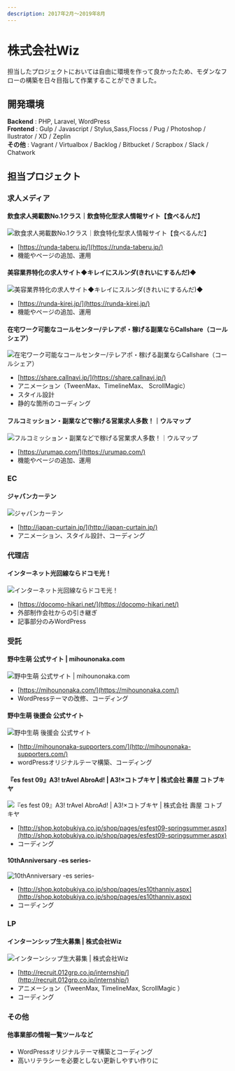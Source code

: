 ```yaml
---
description: 2017年2月～2019年8月
---
```


# 株式会社Wiz

担当したプロジェクトにおいては自由に環境を作って良かったため、モダンなフローの構築を日々目指して作業することができました。

## 開発環境

**Backend** : PHP, Laravel, WordPress\
**Frontend** : Gulp / Javascript / Stylus,Sass,Flocss / Pug / Photoshop / Ilustrator / XD / Zeplin\
**その他** : Vagrant / Virtualbox / Backlog / Bitbucket / Scrapbox / Slack / Chatwork

## 担当プロジェクト

### 求人メディア

#### 飲食求人掲載数No.1クラス｜飲食特化型求人情報サイト【食べるんだ】

![飲食求人掲載数No.1クラス｜飲食特化型求人情報サイト【食べるんだ】](<../.gitbook/assets/image (1).png>)

* [https://runda-taberu.jp/](https://runda-taberu.jp/)
* 機能やページの追加、運用&#x20;

#### 美容業界特化の求人サイト◆キレイにスルンダ(きれいにするんだ)◆

![美容業界特化の求人サイト◆キレイにスルンダ(きれいにするんだ)◆](<../.gitbook/assets/image (6).png>)

* [https://runda-kirei.jp/](https://runda-kirei.jp/)
* 機能やページの追加、運用&#x20;

#### 在宅ワーク可能なコールセンター/テレアポ・稼げる副業ならCallshare（コールシェア）

![在宅ワーク可能なコールセンター/テレアポ・稼げる副業ならCallshare（コールシェア）](<../.gitbook/assets/image (3).png>)

* [https://share.callnavi.jp/](https://share.callnavi.jp/)
* アニメーション（TweenMax、TimelineMax、 ScrollMagic）
* スタイル設計
* 静的な箇所のコーディング

#### フルコミッション・副業などで稼げる営業求人多数！｜ウルマップ

![フルコミッション・副業などで稼げる営業求人多数！｜ウルマップ](<../.gitbook/assets/image (22).png>)

* [https://urumap.com/](https://urumap.com/)
* 機能やページの追加、運用&#x20;

### EC

#### ジャパンカーテン

![ジャパンカーテン](<../.gitbook/assets/image (15).png>)

* [http://japan-curtain.jp/](http://japan-curtain.jp/)
* アニメーション、スタイル設計、コーディング&#x20;

### 代理店

#### インターネット光回線ならドコモ光！

![インターネット光回線ならドコモ光！](<../.gitbook/assets/image (19) (1).png>)

* [https://docomo-hikari.net/](https://docomo-hikari.net/)
* 外部制作会社からの引き継ぎ&#x20;
* 記事部分のみWordPress&#x20;

### 受託

#### 野中生萌 公式サイト | mihounonaka.com

![野中生萌 公式サイト | mihounonaka.com](<../.gitbook/assets/image (20).png>)

* [https://mihounonaka.com/](https://mihounonaka.com/)
* WordPressテーマの改修、コーディング&#x20;

#### 野中生萌 後援会 公式サイト

![野中生萌 後援会 公式サイト](<../.gitbook/assets/image (4).png>)

* [http://mihounonaka-supporters.com/](http://mihounonaka-supporters.com/)
* wordPressオリジナルテーマ構築、コーディング&#x20;

#### 『es fest 09』A3! trAvel AbroAd! | A3!×コトブキヤ | 株式会社 壽屋 コトブキヤ

![『es fest 09』A3! trAvel AbroAd! | A3!×コトブキヤ | 株式会社 壽屋 コトブキヤ](<../.gitbook/assets/image (7).png>)

* [http://shop.kotobukiya.co.jp/shop/pages/esfest09-springsummer.aspx](http://shop.kotobukiya.co.jp/shop/pages/esfest09-springsummer.aspx)
* コーディング&#x20;

#### 10thAnniversary -es series-

![10thAnniversary -es series-](<../.gitbook/assets/image (2).png>)

* [http://shop.kotobukiya.co.jp/shop/pages/es10thanniv.aspx](http://shop.kotobukiya.co.jp/shop/pages/es10thanniv.aspx)
* コーディング&#x20;

### LP

#### インターンシップ生大募集 | 株式会社Wiz

![インターンシップ生大募集 | 株式会社Wiz](<../.gitbook/assets/image (5) (1).png>)

* [http://recruit.012grp.co.jp/internship/](http://recruit.012grp.co.jp/internship/)
* アニメーション（TweenMax, TimelineMax, ScrollMagic ）
* コーディング

### その他

#### 他事業部の情報一覧ツールなど

* WordPressオリジナルテーマ構築とコーディング
* 高いリテラシーを必要としない更新しやすい作りに
